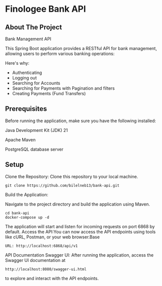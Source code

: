
# Finologee Bank API


## About The Project
Bank Management API

This Spring Boot application provides a RESTful API for bank management, allowing users to perform various banking operations:


Here's why:
* Authenticating
* Logging out
* Searching for Accounts
* Searching for Payments with Pagination and filters
* Creating Payments (Fund Transfers)

## Prerequisites
Before running the application, make sure you have the following installed:

Java Development Kit (JDK) 21

Apache Maven

PostgreSQL database server

## Setup
Clone the Repository: 
Clone this repository to your local machine.

    git clone https://github.com/bilelneb13/bank-api.git

Build the Application:

Navigate to the project directory and build the application using Maven.

    cd bank-api
    docker-compose up -d


The application will start and listen for incoming requests on port 6868 by default.
Access the API:You can now access the API endpoints using tools like cURL, Postman, or your web browser.Base 

    URL: http://localhost:6868/api/v1



API Documentation
Swagger UI: After running the application, access the Swagger UI documentation at 

    http://localhost:8080/swagger-ui.html 

to explore and interact with the API endpoints.
